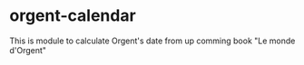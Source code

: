 # orgent-calendar
This is module to calculate Orgent's date from up comming book "Le monde d'Orgent"
